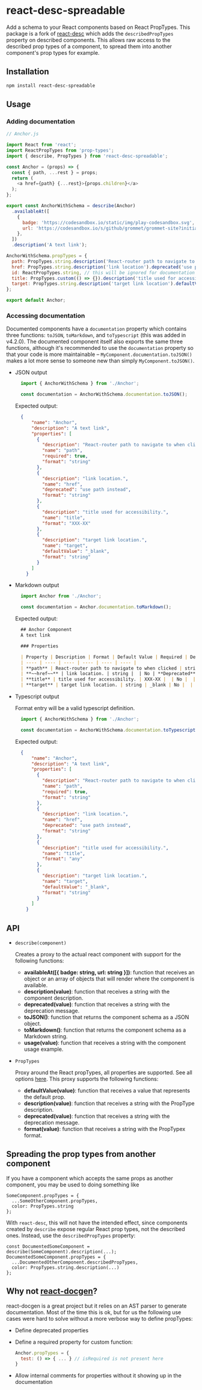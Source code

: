 # react-desc-spreadable

Add a schema to your React components based on React PropTypes. This package is a fork of [react-desc](https://github.com/grommet/react-desc) which adds the `describedPropTypes` property on described components. This allows raw access to the described prop types of a component, to spread them into another component's prop types for example.

## Installation

```bash
npm install react-desc-spreadable
```

## Usage

### Adding documentation

```javascript
// Anchor.js

import React from 'react';
import ReactPropTypes from 'prop-types';
import { describe, PropTypes } from 'react-desc-spreadable';

const Anchor = (props) => {
  const { path, ...rest } = props;
  return (
    <a href={path} {...rest}>{props.children}</a>
  );
};

export const AnchorWithSchema = describe(Anchor)
  .availableAt([
    {
      badge: 'https://codesandbox.io/static/img/play-codesandbox.svg',
      url: 'https://codesandbox.io/s/github/grommet/grommet-site?initialpath=anchor&amp;module=%2Fscreens%2FAnchor.js',
    },
  ])
  .description('A text link');

AnchorWithSchema.propTypes = {
  path: PropTypes.string.description('React-router path to navigate to when clicked').isRequired,
  href: PropTypes.string.description('link location').deprecated('use path instead'),
  id: ReactPropTypes.string, // this will be ignored for documentation purposes
  title: PropTypes.custom(() => {}).description('title used for accessibility').format('XXX-XX'),
  target: PropTypes.string.description('target link location').defaultValue('_blank'),
};

export default Anchor;
```

### Accessing documentation

Documented components have a `documentation` property which contains three functions: `toJSON`, `toMarkdown`, and `toTypescript`
(this was added in v4.2.0). The documented component itself also exports the same three functions, although it's recommended to
use the `documentation` property so that your code is more maintainable – `MyComponent.documentation.toJSON()` makes a lot more
sense to someone new than simply `MyComponent.toJSON()`.

* JSON output

  ```javascript
    import { AnchorWithSchema } from './Anchor';

    const documentation = AnchorWithSchema.documentation.toJSON();
  ```

  Expected output:

  ```json
    {
        "name": "Anchor",
        "description": "A text link",
        "properties": [
          {
            "description": "React-router path to navigate to when clicked",
            "name": "path",
            "required": true,
            "format": "string"
          },
          {
            "description": "link location.",
            "name": "href",
            "deprecated": "use path instead",
            "format": "string"
          },
          {
            "description": "title used for accessibility.",
            "name": "title",
            "format": "XXX-XX"
          },
          {
            "description": "target link location.",
            "name": "target",
            "defaultValue": "_blank",
            "format": "string"
          }
        ]
      }
  ```

* Markdown output

  ```javascript
    import Anchor from './Anchor';

    const documentation = Anchor.documentation.toMarkdown();
  ```

  Expected output:

  ```markdown
    ## Anchor Component
    A text link

    ### Properties

    | Property | Description | Format | Default Value | Required | Details |
    | ---- | ---- | ---- | ---- | ---- | ---- |
    | **path** | React-router path to navigate to when clicked | string |  | Yes |  |
    | **~~href~~** | link location. | string |  | No | **Deprecated**: use path instead |
    | **title** | title used for accessibility. | XXX-XX |  | No |  |
    | **target** | target link location. | string | _blank | No |  |
  ```

* Typescript output

  Format entry will be a valid typescript definition.

  ```javascript
    import { AnchorWithSchema } from './Anchor';

    const documentation = AnchorWithSchema.documentation.toTypescript();
  ```

  Expected output:

  ```json
    {
        "name": "Anchor",
        "description": "A text link",
        "properties": [
          {
            "description": "React-router path to navigate to when clicked",
            "name": "path",
            "required": true,
            "format": "string"
          },
          {
            "description": "link location.",
            "name": "href",
            "deprecated": "use path instead",
            "format": "string"
          },
          {
            "description": "title used for accessibility.",
            "name": "title",
            "format": "any"
          },
          {
            "description": "target link location.",
            "name": "target",
            "defaultValue": "_blank",
            "format": "string"
          }
        ]
      }
  ```

## API

* `describe(component)`

  Creates a proxy to the actual react component with support for the following functions:

    * **availableAt([{ badge: string, url: string }])**: function that receives an object or an array of objects that will render where the component is available.
    * **description(value)**: function that receives a string with the component description.
    * **deprecated(value)**: function that receives a string with the deprecation message.
    * **toJSON()**: function that returns the component schema as a JSON object.
    * **toMarkdown()**: function that returns the component schema as a Markdown string.
    * **usage(value)**: function that receives a string with the component usage example.

* `PropTypes`

  Proxy around the React propTypes, all properties are supported. See all options [here](https://facebook.github.io/react/docs/typechecking-with-proptypes.html).
  This proxy supports the following functions:

    * **defaultValue(value)**: function that receives a value that represents the default prop.
    * **description(value)**: function that receives a string with the PropType description.
    * **deprecated(value)**: function that receives a string with the deprecation message.
    * **format(value)**: function that receives a string with the PropTypex format.

## Spreading the prop types from another component

If you have a component which accepts the same props as another component, you may be used to doing something like

```
SomeComponent.propTypes = {
  ...SomeOtherComponent.propTypes,
  color: PropTypes.string
};
```

With `react-desc`, this will not have the intended effect, since components created by `describe` expose regular React prop types, not the described ones. Instead, use the `describedPropTypes` property:

```
const DocumentedSomeComponent = describe(SomeComponent).description(...);
DocumentedSomeComponent.propTypes = {
  ...DocumentedOtherComponent.describedPropTypes,
  color: PropTypes.string.description(...)
};

```

## Why not [react-docgen](https://github.com/reactjs/react-docgen)?

react-docgen is a great project but it relies on an AST parser to generate documentation. Most of the time this is ok, but for us the following use cases were hard to solve without a more verbose way to define propTypes:

* Define deprecated properties
* Define a required property for custom function:

  ```javascript
  Anchor.propTypes = {
    test: () => { ... } // isRequired is not present here
  }
  ```
* Allow internal comments for properties without it showing up in the documentation
